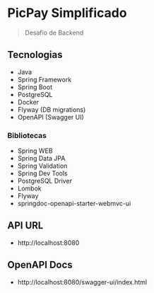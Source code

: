 # PicPay Simplificado

> Desafio de Backend

## Tecnologias

- Java
- Spring Framework
- Spring Boot
- PostgreSQL
- Docker
- Flyway (DB migrations)
- OpenAPI (Swagger UI)

### Bibliotecas

- Spring WEB
- Spring Data JPA
- Spring Validation
- Spring Dev Tools
- PostgreSQL Driver
- Lombok
- Flyway
- springdoc-openapi-starter-webmvc-ui

## API URL

- http://localhost:8080

## OpenAPI Docs

- http://localhost:8080/swagger-ui/index.html
